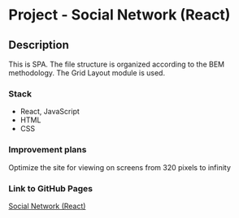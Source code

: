 # Project - Social Network (React)

## Description

This is SPA. The file structure is organized according to the BEM methodology. The Grid Layout module is used.

### Stack

* React, JavaScript
* HTML
* CSS

### Improvement plans

Optimize the site for viewing on screens from 320 pixels to infinity

### Link to GitHub Pages

[Social Network (React)](https://zvmarina.github.io/social-network-react/)